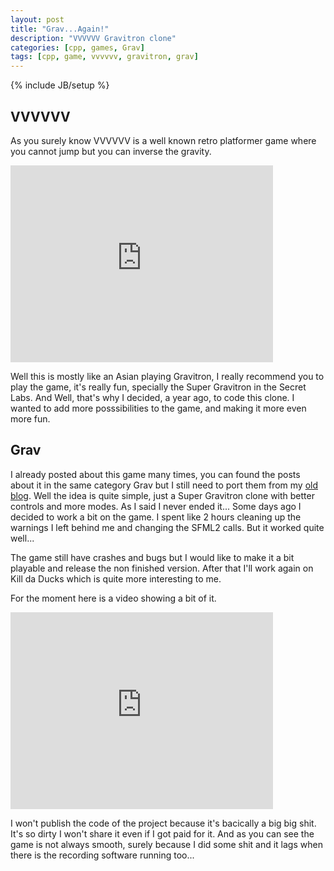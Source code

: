 ```yaml
---
layout: post
title: "Grav...Again!"
description: "VVVVVV Gravitron clone"
categories: [cpp, games, Grav]
tags: [cpp, game, vvvvvv, gravitron, grav]
---
```

{% include JB/setup %}

## VVVVVV
As you surely know VVVVVV is a well known retro platformer game where you cannot jump but you can inverse the gravity.

<iframe width="420" height="315" src="http://www.youtube.com/embed/xh5zdZ909Rg" frameborder="0" allowfullscreen="true"> </iframe>

Well this is mostly like an Asian playing Gravitron, I really recommend you to play the game, it's really fun, specially the Super Gravitron in the Secret Labs.
And Well, that's why I decided, a year ago, to code this clone. I wanted to add more posssibilities to the game, and making it more even more fun.

## Grav
I already posted about this game many times, you can found the posts about it in the same category Grav but I still need to port them from my [old blog](http://killdaducks.com).
Well the idea is quite simple, just a Super Gravitron clone with better controls and more modes. As I said I never ended it...
Some days ago I decided to work a bit on the game. I spent like 2 hours cleaning up the warnings I left behind me and changing the SFML2 calls. But it worked quite well...

The game still have crashes and bugs but I would like to make it a bit playable and release the non finished version. After that I'll work again on Kill da Ducks which is quite more interesting to me.

For the moment here is a video showing a bit of it.

<iframe width="420" height="315" src="http://www.youtube.com/embed/XqSKN27r_1s" frameborder="0" allowfullscreen="true"> </iframe>

I won't publish the code of the project because it's bacically a big big shit. It's so dirty I won't share it even if I got paid for it.
And as you can see the game is not always smooth, surely because I did some shit and it lags when there is the recording software running too...
